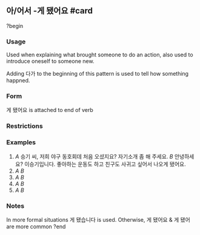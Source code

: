 ## 아/어서 -게 됐어요 #card
?begin
### Usage
Used when explaining what brought someone to do an action, also used to introduce oneself to someone new.

Adding 다가 to the beginning of this pattern is used to tell how something happned.
### Form
게 됐어요 is attached to end of verb
### Restrictions
### Examples
1.  *A* 승기 씨, 저희 야구 동호회데 처음 오셨지요? 자기소개 좀 해 주세요.
    *B* 안녕하세요? 이승기입니다. 좋아하는 운동도 하고 친구도 사귀고 싶어서 나오게 됐어요.
2.   *A* 
    *B*
3.   *A* 
    *B*
4.   *A* 
    *B*
5.   *A* 
    *B*
### Notes
In more formal situations 게 됐습니다 is used. Otherwise, 게 됐어요 & 게 됐어 are more common
?end
